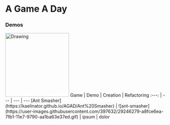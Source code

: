 # A Game A Day

### Demos
<img src="img.jpg" alt="Drawing" style="width: 200px;"/>
<link href="README.css" type="text/css" rel="stylesheet"/>
Game | Demo | Creation | Refactoring
:---: | --- | --- | ---
[Ant Smasher](https://kaelinator.github.io/AGAD/Ant%20Smasher) | ![ant-smasher](https://user-images.githubusercontent.com/397632/29246279-a8fce6ea-7fb1-11e7-9790-aa1ba63e37ed.gif) | ipsum | dolor

<!--
1. [Ant Smasher](https://kaelinator.github.io/AGAD/Ant%20Smasher)
    ![ant-smasher](https://user-images.githubusercontent.com/397632/29246279-a8fce6ea-7fb1-11e7-9790-aa1ba63e37ed.gif)
1. [Asteroids](https://kaelinator.github.io/AGAD/Asteroids)
    ![asteroids](https://user-images.githubusercontent.com/397632/29246283-ac7fa9a6-7fb1-11e7-8992-090faa6d3bb2.gif)
1. [Block Rain](https://kaelinator.github.io/AGAD/Block%20Rain)
    ![block-rain](https://user-images.githubusercontent.com/397632/29246284-af8fdde6-7fb1-11e7-8397-60fdec940c5a.gif)
1. [Breakout](https://kaelinator.github.io/AGAD/Breakout)
1. [Catcher](https://kaelinator.github.io/AGAD/Catcher)
1. [Dodge](https://kaelinator.github.io/AGAD/Dodge)
1. [Doodle Jump](https://kaelinator.github.io/AGAD/Doodle%20Jump)
1. [Flappy Bird](https://kaelinator.github.io/AGAD/Flappy%20Bird)
1. [Fruit Ninja](https://kaelinator.github.io/AGAD/Fruit%20Ninja)
1. [Pac-Man](https://kaelinator.github.io/AGAD/Pac-Man)
1. [Path to Victory](https://kaelinator.github.io/AGAD/Path%20to%20Victory)
1. [Piano Tiles](https://kaelinator.github.io/AGAD/Piano%20Tiles)
1. [Pong](https://kaelinator.github.io/AGAD/Pong)
1. [Putt Bucket](https://kaelinator.github.io/AGAD/Putt%20Bucket)
1. [Rocket Escape](https://kaelinator.github.io/AGAD/Rocket%20Escape)
1. [Simon](https://kaelinator.github.io/AGAD/Simon)
1. [Sky Burger](https://kaelinator.github.io/AGAD/Sky%20Burger)
1. [Snake](https://kaelinator.github.io/AGAD/Snake)
1. [Space Invaders](https://kaelinator.github.io/AGAD/Space%20Invaders)
1. [Sprinter Game](https://kaelinator.github.io/AGAD/Sprinter%20Game)
1. [Stacker](https://kaelinator.github.io/AGAD/Stacker)
1. [T-Rex](https://kaelinator.github.io/AGAD/T-Rex)
1. [Tetris](https://kaelinator.github.io/AGAD/Tetris)
1. [Tron](https://kaelinator.github.io/AGAD/Tron)
1. [ZType](https://kaelinator.github.io/AGAD/ZType)
-->
